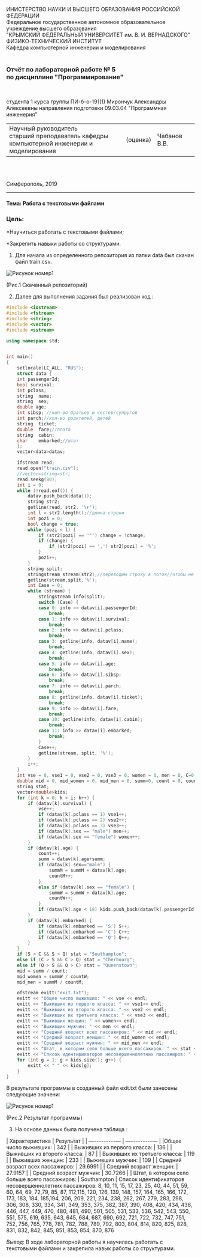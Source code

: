ИНИСТЕРСТВО НАУКИ  И ВЫСШЕГО ОБРАЗОВАНИЯ РОССИЙСКОЙ ФЕДЕРАЦИИ  
Федеральное государственное автономное образовательное учреждение высшего образования  
"КРЫМСКИЙ ФЕДЕРАЛЬНЫЙ УНИВЕРСИТЕТ им. В. И. ВЕРНАДСКОГО"  
ФИЗИКО-ТЕХНИЧЕСКИЙ ИНСТИТУТ  
Кафедра компьютерной инженерии и моделирования
<br/><br/>

### Отчёт по лабораторной работе № 5 <br/> по дисциплине "Программирование"
<br/>

студента 1 курса группы ПИ-б-о-191(1)
Мирончук Александры Алексеевны
направления подготовки 09.03.04 "Программная инженерия" 
<br/>

<table>
<tr><td>Научный руководитель<br/> старший преподаватель кафедры<br/> компьютерной инженерии и моделирования</td>
<td>(оценка)</td>
<td>Чабанов В.В.</td>
</tr>
</table>
<br/><br/>

Симферополь, 2019
***
#### Тема: Работа с текстовыми файлами

### Цель: 

*Научиться работать с текстовыми файлами;

*Закрепить навыки работы со структурами.

1. Для начала из определенного репозитория из папки data был скачан файл train.csv.
 
 ![Рисунок номер1](https://sun9-24.userapi.com/c856032/v856032266/21f433/tZECAxbyAdc.jpg)
 
 (Рис.1 Скачанный репозиторий) 
 
2. Далее для выполнения задания был реализован код :

```cpp
#include <iostream>
#include <fstream>
#include <string>
#include <vector>
#include <sstream>

using namespace std;


int main()
{
	setlocale(LC_ALL, "RUS");
	struct data {
	int	passengerId;
	bool survival;
	int	pclass;
	string	name;
	string	sex;
	double age;
	int	sibsp; //кол-во братьев и сестер/супругов
	int	parch;//кол-во родителей, детей
	string	ticket;
	double	fare;//плата
	string	cabin;
	char	embarked;//штат 
	};
	vector<data>datav;

	ifstream read;
	read.open("train.csv");
	//vector<string>str;
	read.seekg(80);
	int i = 0;
	while (!read.eof()) {
		datav.push_back(data());
		string str2;
		getline(read, str2, '\r');
		int l = str2.length();//длина строки
		int pozi = 0;
		bool change = true;
		while (pozi < l) {
			if (str2[pozi] == '"') change = !change;
			if (change) {
				if (str2[pozi] == ',') str2[pozi] = '%';
			}
			pozi++;
		}
		string split;
		stringstream stream(str2);//переводим строку в поток//чтобы не было конфликта типов
		getline(stream,split,'%');
		int Case = 0;
		while (stream) {
			stringstream info(split);
			switch (Case) {
			case 0: info >> datav[i].passengerId;
				break;
			case 1: info >> datav[i].survival;
				break;
			case 2: info >> datav[i].pclass;
				break;
			case 3: getline(info, datav[i].name);
				break;
			case 4: getline(info, datav[i].sex);
				break;
			case 5: info >> datav[i].age;
				break;
			case 6: info >> datav[i].sibsp;
				break;
			case 7: info >> datav[i].parch;
				break;
			case 8: getline(info, datav[i].ticket);
				break;
			case 9: info >> datav[i].fare;
				break;
			case 10: getline(info, datav[i].cabin);
				break;
			case 11: info >> datav[i].embarked;
				break;
			}
			Case++;
			getline(stream, split, '%');
		}
		i++;
	}
	int vse = 0, vse1 = 0, vse2 = 0, vse3 = 0, women = 0, men = 0, C=0, Q=0, S=0;
	double mid = 0, mid_women = 0, mid_men = 0, summ=0, count = 0, countW = 0, countM = 0, summW=0, summM=0;
	string stat;
	vector<double>kids;
	for (int k = 0; k < i; k++) {
		if (datav[k].survival) {
			vse++;
			if (datav[k].pclass == 1) vse1++;
			if (datav[k].pclass == 2) vse2++;
			if (datav[k].pclass == 3) vse3++;
			if (datav[k].sex == "male") men++;
			if (datav[k].sex == "female") women++;
		}
		if (datav[k].age) {
			count++;
			summ = datav[k].age+summ;
			if (datav[k].sex=="male") {
				summM = summM + datav[k].age;
				countM++;
			}
			else if (datav[k].sex == "female") {
				summW = summW + datav[k].age;
				countW++;
			}
			if (datav[k].age < 18) kids.push_back(datav[k].passengerId);
		}
		if (datav[k].embarked) {
			if (datav[k].embarked == 'S') S++;
			if (datav[k].embarked == 'C') C++;
			if (datav[k].embarked == 'Q') Q++;
		}
	}
	if (S > C && S > Q) stat = "Southampton";
	else if (C > S && C > Q) stat = "Cherbourg";
	else if (Q > S && Q > C) stat = "Queenstown";
	mid = summ / count;
	mid_women = summW / countW;
	mid_men = summM / countM;

	ofstream exitt("exit.txt");
	exitt << "Общее число выживших: " << vse << endl;
	exitt << "Выживших из первого класса: " << vse1<< endl;
	exitt << "Выживших из второго класса: " << vse2 << endl;
	exitt << "Выживших их третьего класса: " << vse3 << endl;
	exitt << "Выживших женщин: " << women<< endl;
	exitt << "Выживших мужчин: " << men << endl;
	exitt << "Средний возраст всех пассажиров: " << mid << endl;
	exitt << "Средний возраст женщин: " << mid_women << endl;
	exitt << "Средний возраст мужчин: " << mid_men << endl;
	exitt << "Штат, в котором село больше всего пассажиров: " << stat << endl;
	exitt << "Список идентификаторов несовершеннолетних пассажиров: " << kids[0];
	for (int g = 1; g < kids.size(); g++) {
		exitt << " " << kids[g];
	}
}

```
В результате программы в созданный файл exit.txt были занесены следующие значени:

![Рисунок номер1](https://sun9-32.userapi.com/c856032/v856032266/21f446/wh4CKBp1DOI.jpg)

(Рис.2 Результат программы)

3. На основе данных была получена таблица :

| Характеристика | Результат |
| —---------— | —---------— |
|Общее число выживших: | 342 |
| Выживших из первого класса: | 136 |
| Выживших из второго класса: | 87 |
| Выживших их третьего класса: | 119 |
| Выживших женщин: | 233 |
| Выживших мужчин: | 109 |
| Средний возраст всех пассажиров: | 29.6991 |
| Средний возраст женщин: | 27.9157 |
| Средний возраст мужчин: | 30.7266 |
| Штат, в котором село больше всего пассажиров: | Southampton |
Список идентификаторов несовершеннолетних пассажиров: 8, 10, 11, 15, 17, 23, 25, 40, 44, 51, 59, 60, 64,
69, 72,79, 85, 87, 112,115, 120, 126, 139, 148, 157, 164, 165, 166, 172, 173, 183, 184, 185,194, 206, 209, 
221, 234, 238, 262, 267, 279, 283, 298, 306, 308, 330, 334, 341, 349, 353, 375, 382, 387, 390, 408, 
420, 434, 436, 446, 447, 449, 470, 480, 481, 490, 501, 505, 531, 533, 536, 542, 543, 550, 551, 575,
619, 635, 643, 645, 684, 687, 690, 692, 721, 722, 732, 747, 751, 752, 756, 765, 778, 781, 782, 788, 789,
792, 803, 804, 814, 820, 825, 828, 831, 832, 842, 845, 851, 853, 854, 870, 876 <br/>

*Вывод*: В ходе лабораторной работы я научилась работать с текстовыми файлами и закрепила навык работы со структурами.





















